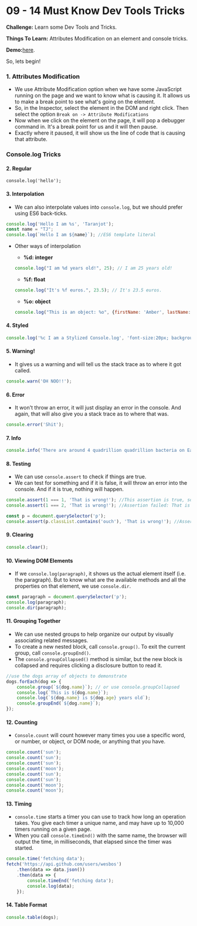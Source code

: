 # 09 - 14 Must Know Dev Tools Tricks

**Challenge:** Learn some Dev Tools and Tricks.

**Things To Learn:** Attributes Modification on an element and console tricks.

**Demo:**[here](https://tjgillweb.github.io/JavaScript30/09%20-%20Dev%20Tools%20Tricks/).

So, lets begin!

### 1. Attributes Modification

- We use Attribute Modification option when we have some JavaScript running on the page and we want to know what is causing it. It allows us to make a break point to see what's going on the element.
- So, in the Inspector, select the element in the DOM and right click. Then select the option `Break on -> Attribute Modifications`
- Now when we click on the element on the page, it will pop a debugger command in. It's a break point for us and it will then pause.
- Exactly where it paused, it will show us the line of code that is causing that attribute.

### Console.log Tricks

#### 2. Regular
`console.log('hello');`

#### 3. Interpolation
- We can also interpolate values into `console.log`, but we should prefer using ES6 back-ticks.

```Javascript
console.log('Hello I am %s', 'Taranjot');
const name = "TJ";
console.log(`Hello I am ${name}`); //ES6 template literal
```

- Other ways of interpolation
  - **%d: integer**
  ```Javascript 
  console.log("I am %d years old!", 25); // I am 25 years old!
  ```
  
  - **%f: float**
  ```Javascript 
  console.log("It's %f euros.", 23.5); // It's 23.5 euros.
  ```
  
  - **%o: object**
  ```Javascript 
  console.log("This is an object: %o", {firstName: 'Amber', lastName: 'Simpson', age: 20});
  ```
  
#### 4. Styled
```Javascript 
console.log('%c I am a Stylized Console.log', 'font-size:20px; background: pink;')
```

#### 5. Warning!
- It gives us a warning and will tell us the stack trace as to where it got called. 
```Javascript 
console.warn('OH NOO!!');
```

#### 6. Error
- It won't throw an error, it will just display an error in the console. And again, that will also give you a stack trace as to where that was.
```Javascript 
console.error('Shit');
```

#### 7. Info
```Javascript 
console.info('There are around 4 quadrillion quadrillion bacteria on Earth.');
```

#### 8. Testing
- We can use `console.assert` to check if things are true.
- We can test for something and if it is false, it will throw an error into the console. And if it is true, nothing will happen.
```Javascript 
console.assert(1 === 1, 'That is wrong!'); //This assertion is true, so it won't display anything on the console.
console.assert(1 === 2, 'That is wrong!'); //Assertion failed: That is wrong!
```
```Javascript 
const p = document.querySelector('p');
console.assert(p.classList.contains('ouch'), 'That is wrong!'); //Assertion failed: That is wrong!
``` 

#### 9. Clearing
```Javascript 
console.clear();
```

#### 10. Viewing DOM Elements
- If we `console.log(paragraph)`, it shows us the actual element itself (i.e. the paragraph). But to know what are the available methods and all the properties on that element, we use `console.dir`.
```Javascript 
const paragraph = document.querySelector('p');
console.log(paragraph);
console.dir(paragraph);
```

#### 11. Grouping Together
- We can use nested groups to help organize our output by visually associating related messages. 
- To create a new nested block, call `console.group()`. To exit the current group, call `console.groupEnd()`.
- The `console.groupCollapsed()` method is similar, but the new block is collapsed and requires clicking a disclosure button to read it.
```Javascript 
//use the dogs array of objects to demonstrate
dogs.forEach(dog => {
    console.group(`${dog.name}`); // or use console.groupCollapsed
    console.log(`This is ${dog.name}`);
    console.log(`${dog.name} is ${dog.age} years old`);
    console.groupEnd(`${dog.name}`);
});
```

#### 12. Counting
- `Console.count` will count however many times you use a specific word, or number, or object, or DOM node, or anything that you have.
```Javascript 
console.count('sun');
console.count('sun');
console.count('sun');
console.count('moon');
console.count('sun');
console.count('sun');
console.count('moon');
console.count('moon');
```

#### 13. Timing
- `console.time` starts a timer you can use to track how long an operation takes. You give each timer a unique name, and may have up to 10,000 timers running on a given page. 
- When you call `console.timeEnd()` with the same name, the browser will output the time, in milliseconds, that elapsed since the timer was started.
```Javascript 
console.time('fetching data');
fetch('https://api.github.com/users/wesbos')
    .then(data => data.json())
    .then(data => {
        console.timeEnd('fetching data');
        console.log(data);
    });
```

#### 14. Table Format
```Javascript 
console.table(dogs);
```
